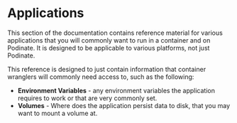 # Applications
This section of the documentation contains reference material for various applications that you will commonly want to run in a container and on Podinate. It is designed to be applicable to various platforms, not just Podinate. 

This reference is designed to just contain information that container wranglers will commonly need access to, such as the following:

- **Environment Variables** - any environment variables the application requires to work or that are very commonly set.
- **Volumes** - Where does the application persist data to disk, that you may want to mount a volume at. 